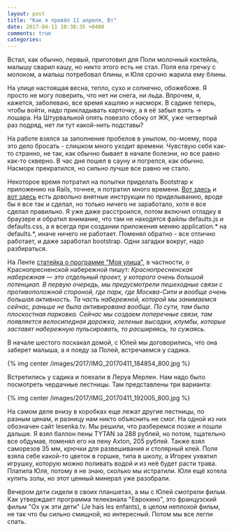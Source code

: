```yaml
---
layout: post
title: "Как я провёл 11 апреля, Вт"
date: 2017-04-11 10:38:35 +0400
comments: true
categories: 
---
```

Встал, как обычно, первый, приготовил для Поли молочный коктейль, малышу сварил кашу, но никто этого есть не стал. Поля ела гречку с молоком, а малыш потребовал блины, и Юля срочно жарила ему блины.

На улице настоящая весна, тепло, сухо и солнечно, обожебоже. Я просто не могу поверить, что нет ни снега, ни льда. Впрочем, я, кажется, заболеваю, все время кашляю и насморк. В садике теперь, чтобы войти, надо прикладывать карточку, а я её забыл взять -> лошара. На Штурвальной опять повезло сбоку от ЖК, уже четвертый раз подряд, нет ли тут какой-нить подставы? 

На работе взялся за заполнение пробелов в унылом, по-моему, пора это дело бросать - слишком много уходит времени. Чувствую себя как-то странно, не так, как обычно бывает в начале болезни, но все равно как-то скверно. В час дня пошел в сауну и погрелся, как обычно. Насморк прекратился, но сильно лучше все равно не стало.

Некоторое время потратил на попытки приделать Bootstrap к приложению на Rails, точнее, я потратил много времени. [Вот здесь](https://github.com/twbs/bootstrap-sass) и [вот здесь](https://launchschool.com/blog/integrating-rails-and-bootstrap-part-1/) есть довольно внятные инструкции по приделыванию, вроде бы я все так и сделал, но только ничего не заработало, хотя я все сделал правильно. Я уже даже расстроился, потом включил отладку в браузере и обратил внимание, что там не находятся файлы defaults.js и defaults.css, а я всегда при создании приложения меняю application.* на defaults.*, иначе ничего не работает. Поменял обратно - все отлично работает, и даже заработал bootstrap. Одни загадки вокруг, надо разбираться.

На Ленте [статейка о программе "Моя улица"](https://moslenta.ru/stroitelstvo/blagoustrojstvo.htm?utm_source=from_lenta), в частности, о Краснопресненской набережной пишут: *Краснопресненская набережная — это отдельный проект, у которого очень большой потенциал. В первую очередь, мы предусмотрели пешеходные связи с противоположной стороной, где парк, где Москва-Сити и вообще очень большая активность. Та часть набережной, которой мы занимаемся сейчас, раньше не была активирована вообще.
По сути, там была плоскостная парковка. Сейчас мы создаем поперечные связи, там появляется велосипедная дорожка, зеленые высадки, клумбы, которые заставят набережную пульсировать, то расширяясь, то сужаясь.*

В начале шестого поскакал домой, с Юлей мы договорились, что она заберет малыша, а я поеду за Полей, встречаемся у садика.

{% img center /images/2017/IMG_20170411_184854_800.jpg %}

Встретились у садика и поехали в Леруа Мерлен. Нам надо было посмотреть чердачные лестницы. Там представлены три варианта:

{% img center /images/2017/IMG_20170411_192005_800.jpg %}

На самом деле внизу в коробках еще лежат другие лестницы, по разным ценам, и разницу нам никто объяснить не смог. На одной из них обозначен сайт lesenka.tv. Мы решили, что разберемся позже и пошли дальше. Я взял баллон пены TYTAN за 288 рублей, но потом, тщательно все обдумав, поменял его на пену Axton, 205 рублей. Также взял саморезов 35 мм, крючки для развешивания и столярный клей. Поля взяла себе какой-то цветок в горшке, типа в школу, а Игорек ухватил игрушку, которую можно поливать водой и из неё будет расти трава. Платила Юля, потому я не знаю, сколько мы истратили. Юля ещё хотела купить золы, но этот ценный минерал уже разобрали.

Вечером дети сидели в своих планшетах, а мы с Юлей смотрели фильм. Как утверждает программа телеканала "Еврокино", это французский фильм "Ох уж эти дети" (Je hais les enfants), в целом неплохой фильм, не так что бы сильно смищной, но интересный. Потом мы все легли спать.